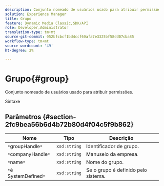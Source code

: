 ```yaml
---
description: Conjunto nomeado de usuários usado para atribuir permissões.
solution: Experience Manager
title: Grupo
feature: Dynamic Media Classic,SDK/API
role: Developer,Administrator
translation-type: tm+mt
source-git-commit: 052bfcbcf1bd4ccf60afa7e3325bf58dd07cba85
workflow-type: tm+mt
source-wordcount: '49'
ht-degree: 2%

---
```



# Grupo{#group}

Conjunto nomeado de usuários usado para atribuir permissões.

Sintaxe

## Parâmetros {#section-2fc9bea56b6d4b72b80d4f04c5f9b862}

| Nome | Tipo | Descrição |
|---|---|---|
| `*`groupHandle`*` | `xsd:string` | Identificador de grupo. |
| `*`companyHandle`*` | `xsd:string` | Manuseio da empresa. |
| `*`name`*` | `xsd:string` | Nome do grupo. |
| `*`é SystemDefined`*` | `xsd:string` | Se o grupo é definido pelo sistema. |

